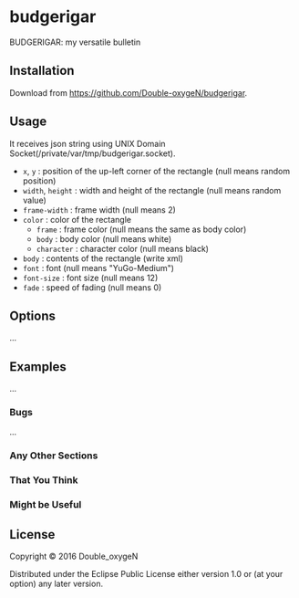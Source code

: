 # budgerigar

BUDGERIGAR: my versatile bulletin

## Installation

Download from https://github.com/Double-oxygeN/budgerigar.

## Usage

It receives json string using UNIX Domain Socket(/private/var/tmp/budgerigar.socket).
- `x`, `y` : position of the up-left corner of the rectangle (null means random position)
- `width`, `height` : width and height of the rectangle (null means random value)
- `frame-width` : frame width (null means 2)
- `color` : color of the rectangle
  - `frame` : frame color (null means the same as body color)
  - `body` : body color (null means white)
  - `character` : character color (null means black)
- `body` : contents of the rectangle (write xml)
- `font` : font (null means "YuGo-Medium")
- `font-size` : font size (null means 12)
- `fade` : speed of fading (null means 0)

## Options

...

## Examples

...

### Bugs

...

### Any Other Sections
### That You Think
### Might be Useful

## License

Copyright © 2016 Double_oxygeN

Distributed under the Eclipse Public License either version 1.0 or (at
your option) any later version.

